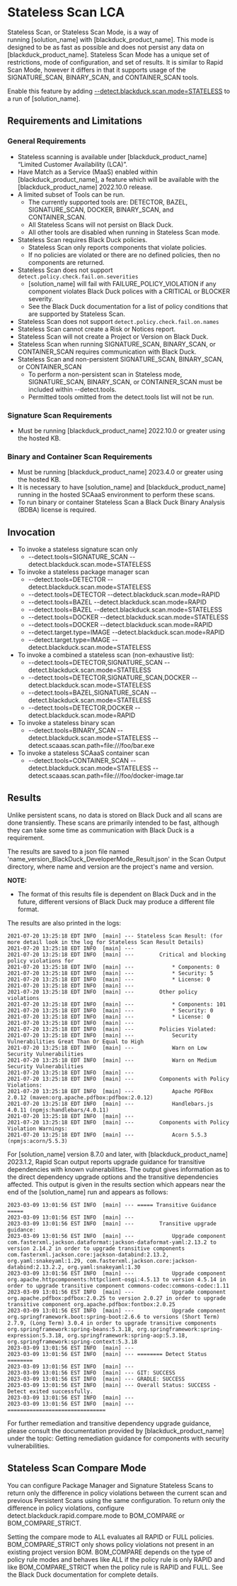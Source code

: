 # Stateless Scan LCA

Stateless Scan, or Stateless Scan Mode, is a way of running [solution_name] with [blackduck_product_name]. This mode is designed to be as fast as possible and does not persist any data on [blackduck_product_name]. Stateless Scan Mode has a unique set of restrictions, mode of configuration, and set of results.  It is similar to Rapid Scan Mode, however it differs in that it supports usage of the SIGNATURE_SCAN, BINARY_SCAN, and CONTAINER_SCAN tools.

Enable this feature by adding [--detect.blackduck.scan.mode=STATELESS](../properties/configuration/blackduck-server.md#detect-scan-mode-advanced) to a run of [solution_name].

## Requirements and Limitations

### General Requirements
 * Stateless scanning is available under [blackduck_product_name] “Limited Customer Availability (LCA)”.
 * Have Match as a Service (MaaS) enabled within [blackduck_product_name], a feature which will be available with the [blackduck_product_name] 2022.10.0 release.
 * A limited subset of Tools can be run.
    * The currently supported tools are: DETECTOR, BAZEL, SIGNATURE_SCAN, DOCKER, BINARY_SCAN, and CONTAINER_SCAN.
    * All Stateless Scans will not persist on Black Duck. 
    * All other tools are disabled when running in Stateless Scan mode.
 * Stateless Scan requires Black Duck policies. 
    * Stateless Scan only reports components that violate policies. 
    * If no policies are violated or there are no defined policies, then no components are returned.
 * Stateless Scan does not support ```detect.policy.check.fail.on.severities```
    * [solution_name] will fail with FAILURE_POLICY_VIOLATION if any component violates Black Duck polices with a CRITICAL or BLOCKER severity. 
    * See the Black Duck documentation for a list of policy conditions that are supported by Stateless Scan. 
 * Stateless Scan does not support ```detect.policy.check.fail.on.names```
 * Stateless Scan cannot create a Risk or Notices report.
 * Stateless Scan will not create a Project or Version on Black Duck.
 * Stateless Scan when running SIGNATURE_SCAN, BINARY_SCAN, or CONTAINER_SCAN requires communication with Black Duck.
 * Stateless Scan and non-persistent SIGNATURE_SCAN, BINARY_SCAN, or CONTAINER_SCAN
    * To perform a non-persistent scan in Stateless mode, SIGNATURE_SCAN, BINARY_SCAN, or CONTAINER_SCAN must be included within --detect.tools.
    * Permitted tools omitted from the detect.tools list will not be run.

### Signature Scan Requirements
 * Must be running [blackduck_product_name] 2022.10.0 or greater using the hosted KB.
 
### Binary and Container Scan Requirements
 * Must be running [blackduck_product_name] 2023.4.0 or greater using the hosted KB.
 * It is necessary to have [solution_name] and [blackduck_product_name] running in the hosted SCAaaS environment to perform these scans. 
 * To run binary or container Stateless Scan a Black Duck Binary Analysis (BDBA) license is required.
 
## Invocation
 * To invoke a stateless signature scan only
    * --detect.tools=SIGNATURE_SCAN --detect.blackduck.scan.mode=STATELESS
 * To invoke a stateless package manager scan
    * --detect.tools=DETECTOR --detect.blackduck.scan.mode=STATELESS
    * --detect.tools=DETECTOR --detect.blackduck.scan.mode=RAPID
    * --detect.tools=BAZEL --detect.blackduck.scan.mode=RAPID
    * --detect.tools=BAZEL --detect.blackduck.scan.mode=STATELESS
    * --detect.tools=DOCKER --detect.blackduck.scan.mode=STATELESS
    * --detect.tools=DOCKER --detect.blackduck.scan.mode=RAPID
    * --detect.target.type=IMAGE --detect.blackduck.scan.mode=RAPID
    * --detect.target.type=IMAGE --detect.blackduck.scan.mode=STATELESS
 * To invoke a combined a stateless scan (non-exhaustive list):
    * --detect.tools=DETECTOR,SIGNATURE_SCAN --detect.blackduck.scan.mode=STATELESS
    * --detect.tools=DETECTOR,SIGNATURE_SCAN,DOCKER --detect.blackduck.scan.mode=STATELESS
    * --detect.tools=BAZEL,SIGNATURE_SCAN --detect.blackduck.scan.mode=STATELESS
    * --detect.tools=DETECTOR,DOCKER --detect.blackduck.scan.mode=RAPID
 * To invoke a stateless binary scan
    * --detect.tools=BINARY_SCAN --detect.blackduck.scan.mode=STATELESS --detect.scaaas.scan.path=file:///foo/bar.exe
 * To invoke a stateless SCAaaS container scan
    * --detect.tools=CONTAINER_SCAN --detect.blackduck.scan.mode=STATELESS --detect.scaaas.scan.path=file:///foo/docker-image.tar

## Results

Unlike persistent scans, no data is stored on Black Duck and all scans are done transiently. These scans are primarily intended to be fast, although they can take some time as communication with Black Duck is a requirement.

The results are saved to a json file named 'name_version_BlackDuck_DeveloperMode_Result.json' in the Scan Output directory, where name and version are the project's name and version.

**NOTE:**
 * The format of this results file is dependent on Black Duck and in the future, different versions of Black Duck may produce a different file format.

The results are also printed in the logs:
```
2021-07-20 13:25:18 EDT INFO  [main] --- Stateless Scan Result: (for more detail look in the log for Stateless Scan Result Details)
2021-07-20 13:25:18 EDT INFO  [main] ---
2021-07-20 13:25:18 EDT INFO  [main] --- 		Critical and blocking policy violations for
2021-07-20 13:25:18 EDT INFO  [main] --- 			* Components: 0
2021-07-20 13:25:18 EDT INFO  [main] --- 			* Security: 5
2021-07-20 13:25:18 EDT INFO  [main] --- 			* License: 0
2021-07-20 13:25:18 EDT INFO  [main] ---
2021-07-20 13:25:18 EDT INFO  [main] --- 		Other policy violations
2021-07-20 13:25:18 EDT INFO  [main] --- 			* Components: 101
2021-07-20 13:25:18 EDT INFO  [main] --- 			* Security: 0
2021-07-20 13:25:18 EDT INFO  [main] --- 			* License: 0
2021-07-20 13:25:18 EDT INFO  [main] ---
2021-07-20 13:25:18 EDT INFO  [main] --- 		Policies Violated:
2021-07-20 13:25:18 EDT INFO  [main] --- 			Security Vulnerabilities Great Than Or Equal to High
2021-07-20 13:25:18 EDT INFO  [main] --- 			Warn on Low Security Vulnerabilities
2021-07-20 13:25:18 EDT INFO  [main] --- 			Warn on Medium Security Vulnerabilities
2021-07-20 13:25:18 EDT INFO  [main] ---
2021-07-20 13:25:18 EDT INFO  [main] --- 		Components with Policy Violations:
2021-07-20 13:25:18 EDT INFO  [main] --- 			Apache PDFBox 2.0.12 (maven:org.apache.pdfbox:pdfbox:2.0.12)
2021-07-20 13:25:18 EDT INFO  [main] --- 			Handlebars.js 4.0.11 (npmjs:handlebars/4.0.11)
2021-07-20 13:25:18 EDT INFO  [main] ---
2021-07-20 13:25:18 EDT INFO  [main] --- 		Components with Policy Violation Warnings:
2021-07-20 13:25:18 EDT INFO  [main] --- 			Acorn 5.5.3 (npmjs:acorn/5.5.3)
```
For [solution_name] version 8.7.0 and later, with [blackduck_product_name] 2023.1.2, Rapid Scan output reports upgrade guidance for transitive dependencies with known vulnerabilities. The output gives information as to the direct dependency upgrade options and the transitive dependencies affected. This output is given in the results section which appears near the end of the [solution_name] run and appears as follows:
```
2023-03-09 13:01:56 EST INFO  [main] --- ===== Transitive Guidance =====
2023-03-09 13:01:56 EST INFO  [main] --- 
2023-03-09 13:01:56 EST INFO  [main] ---        Transitive upgrade guidance:
2023-03-09 13:01:56 EST INFO  [main] ---            Upgrade component com.fasterxml.jackson.dataformat:jackson-dataformat-yaml:2.13.2 to version 2.14.2 in order to upgrade transitive components com.fasterxml.jackson.core:jackson-databind:2.13.2, org.yaml:snakeyaml:1.29, com.fasterxml.jackson.core:jackson-databind:2.13.2.2, org.yaml:snakeyaml:1.30
2023-03-09 13:01:56 EST INFO  [main] ---            Upgrade component org.apache.httpcomponents:httpclient-osgi:4.5.13 to version 4.5.14 in order to upgrade transitive component commons-codec:commons-codec:1.11
2023-03-09 13:01:56 EST INFO  [main] ---            Upgrade component org.apache.pdfbox:pdfbox:2.0.25 to version 2.0.27 in order to upgrade transitive component org.apache.pdfbox:fontbox:2.0.25
2023-03-09 13:01:56 EST INFO  [main] ---            Upgrade component org.springframework.boot:spring-boot:2.6.6 to versions (Short Term) 2.7.9, (Long Term) 3.0.4 in order to upgrade transitive components org.springframework:spring-beans:5.3.18, org.springframework:spring-expression:5.3.18, org.springframework:spring-aop:5.3.18, org.springframework:spring-context:5.3.18
2023-03-09 13:01:56 EST INFO  [main] --- 
2023-03-09 13:01:56 EST INFO  [main] --- ======== Detect Status ========
2023-03-09 13:01:56 EST INFO  [main] --- 
2023-03-09 13:01:56 EST INFO  [main] --- GIT: SUCCESS
2023-03-09 13:01:56 EST INFO  [main] --- GRADLE: SUCCESS
2023-03-09 13:01:56 EST INFO  [main] --- Overall Status: SUCCESS - Detect exited successfully.
2023-03-09 13:01:56 EST INFO  [main] --- 
2023-03-09 13:01:56 EST INFO  [main] --- ===============================
```

For further remediation and transitive dependency upgrade guidance, please consult the documentation provided by [blackduck_product_name] under the topic:
<xref href="RiskGuidance.dita" scope="peer">Getting remediation guidance for components with security vulnerabilities.
<data name="facets" value="pubname=bd-hub"/>

## Stateless Scan Compare Mode

You can configure Package Manager and Signature Stateless Scans to return only the difference in policy violations between the current scan and previous Persistent Scans using the same configuration. To return only the difference in policy violations, configure detect.blackduck.rapid.compare.mode to BOM_COMPARE or BOM_COMPARE_STRICT.

Setting the compare mode to ALL evaluates all RAPID or FULL policies. BOM_COMPARE_STRICT only shows policy violations not present in an existing project version BOM. BOM_COMPARE depends on the type of policy rule modes and behaves like ALL if the policy rule is only RAPID and like BOM_COMPARE_STRICT when the policy rule is RAPID and FULL. See the Black Duck documentation for complete details.
